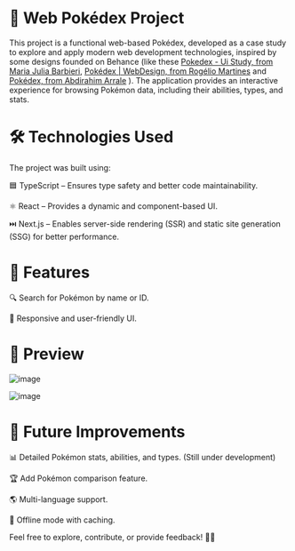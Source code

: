# 📌 Web Pokédex Project

This project is a functional web-based Pokédex, developed as a case study to explore and apply modern web development technologies, inspired by some designs founded on Behance (like these [Pokedex - Ui Study, from Maria Julia Barbieri](https://www.behance.net/gallery/146710797/Pokedex-Ui-Study), [Pokédex | WebDesign, from Rogélio Martines](https://www.behance.net/gallery/148252385/Pokdex-WebDesign?tracking_source=search_projects|pokedex+pokemon+web&l=20) and [Pokédex, from Abdirahim Arrale](https://www.behance.net/gallery/92008929/Pokdex?tracking_source=search_projects|pokedex+pokemon+web&l=5) ). The application provides an interactive experience for browsing Pokémon data, including their abilities, types, and stats.

# 🛠️ Technologies Used

The project was built using:

🟦 TypeScript – Ensures type safety and better code maintainability.

⚛️ React – Provides a dynamic and component-based UI.

⏭️ Next.js – Enables server-side rendering (SSR) and static site generation (SSG) for better performance.

# 🎯 Features

🔍 Search for Pokémon by name or ID.

🎨 Responsive and user-friendly UI.

# 📸 Preview

![image](https://github.com/user-attachments/assets/846f9e47-5ba9-4a8a-9224-3a253ae69306)

![image](https://github.com/user-attachments/assets/ba321618-398e-41ae-8756-f96273d84d78)


# 📌 Future Improvements
📊 Detailed Pokémon stats, abilities, and types. (Still under development)

🏆 Add Pokémon comparison feature.

🌎 Multi-language support.

💾 Offline mode with caching.

Feel free to explore, contribute, or provide feedback! 🚀🔥
